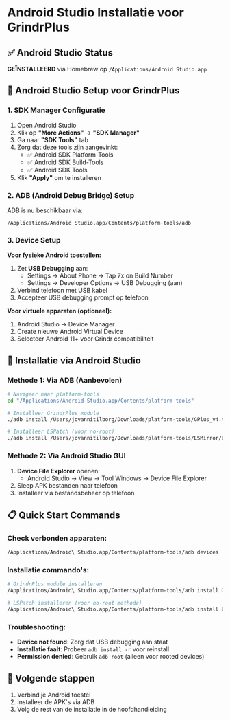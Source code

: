# Android Studio Installatie voor GrindrPlus

## ✅ Android Studio Status
**GEÏNSTALLEERD** via Homebrew op `/Applications/Android Studio.app`

## 📱 Android Studio Setup voor GrindrPlus

### 1. SDK Manager Configuratie
1. Open Android Studio
2. Klik op **"More Actions"** → **"SDK Manager"**
3. Ga naar **"SDK Tools"** tab
4. Zorg dat deze tools zijn aangevinkt:
   - ✅ Android SDK Platform-Tools
   - ✅ Android SDK Build-Tools
   - ✅ Android SDK Tools
5. Klik **"Apply"** om te installeren

### 2. ADB (Android Debug Bridge) Setup
ADB is nu beschikbaar via:
```
/Applications/Android Studio.app/Contents/platform-tools/adb
```

### 3. Device Setup
**Voor fysieke Android toestellen:**
1. Zet **USB Debugging** aan:
   - Settings → About Phone → Tap 7x on Build Number
   - Settings → Developer Options → USB Debugging (aan)
2. Verbind telefoon met USB kabel
3. Accepteer USB debugging prompt op telefoon

**Voor virtuele apparaten (optioneel):**
1. Android Studio → Device Manager
2. Create nieuwe Android Virtual Device
3. Selecteer Android 11+ voor Grindr compatibiliteit

## 🔧 Installatie via Android Studio

### Methode 1: Via ADB (Aanbevolen)
```bash
# Navigeer naar platform-tools
cd "/Applications/Android Studio.app/Contents/platform-tools"

# Installeer GrindrPlus module
./adb install /Users/jovannitilborg/Downloads/platform-tools/GPlus_v4.4.0-25.12.1-release.apk

# Installeer LSPatch (voor no-root)
./adb install /Users/jovannitilborg/Downloads/platform-tools/LSMirror/LSPatch-v0.7-430-9703dc4-release.apk
```

### Methode 2: Via Android Studio GUI
1. **Device File Explorer** openen:
   - Android Studio → View → Tool Windows → Device File Explorer
2. Sleep APK bestanden naar telefoon
3. Installeer via bestandsbeheer op telefoon

## 📋 Quick Start Commands

### Check verbonden apparaten:
```bash
/Applications/Android\ Studio.app/Contents/platform-tools/adb devices
```

### Installatie commando's:
```bash
# GrindrPlus module installeren
/Applications/Android\ Studio.app/Contents/platform-tools/adb install GPlus_v4.4.0-25.12.1-release.apk

# LSPatch installeren (voor no-root methode)
/Applications/Android\ Studio.app/Contents/platform-tools/adb install LSMirror/LSPatch-v0.7-430-9703dc4-release.apk
```

### Troubleshooting:
- **Device not found**: Zorg dat USB debugging aan staat
- **Installatie faalt**: Probeer `adb install -r` voor reinstall
- **Permission denied**: Gebruik `adb root` (alleen voor rooted devices)

## 🎯 Volgende stappen
1. Verbind je Android toestel
2. Installeer de APK's via ADB
3. Volg de rest van de installatie in de hoofdhandleiding
